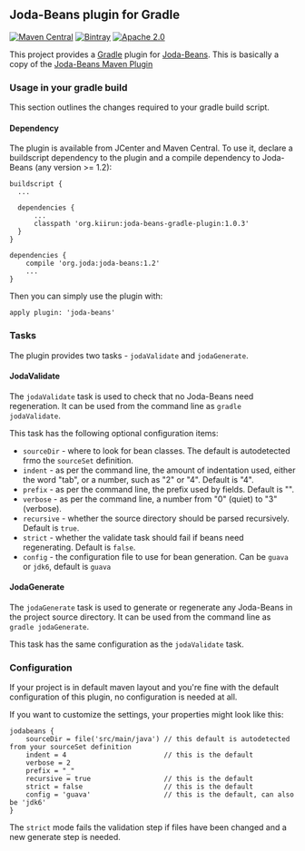 Joda-Beans plugin for Gradle
----------------------------
[![Maven Central](https://img.shields.io/maven-central/v/org.kiirun/joda-beans-gradle-plugin.svg)]()
[![Bintray](https://img.shields.io/bintray/v/andreas-schilling/maven/org.kiirun%3Ajoda-beans-gradle-plugin.svg)]()
[![Apache 2.0](https://img.shields.io/github/license/andreas-schilling/joda-beans-gradle-plugin.svg)](http://www.apache.org/licenses/LICENSE-2.0)

This project provides a [Gradle](https://www.gradle.org/) plugin
for [Joda-Beans](https://github.com/JodaOrg/joda-beans).
This is basically a copy of the [Joda-Beans Maven Plugin](https://github.com/JodaOrg/joda-beans-maven-plugin)

### Usage in your gradle build

This section outlines the changes required to your gradle build script.

#### Dependency

The plugin is available from JCenter and Maven Central.
To use it, declare a buildscript dependency to the plugin and a compile dependency to Joda-Beans (any version >= 1.2):

```
buildscript {
  ...
  
  dependencies {
      ...
      classpath 'org.kiirun:joda-beans-gradle-plugin:1.0.3'
  }
}

dependencies {
    compile 'org.joda:joda-beans:1.2'
    ...
}
```

Then you can simply use the plugin with:

```
apply plugin: 'joda-beans'
```

### Tasks

The plugin provides two tasks - `jodaValidate` and `jodaGenerate`.

#### JodaValidate

The `jodaValidate` task is used to check that no Joda-Beans need regeneration.
It can be used from the command line as `gradle jodaValidate`.

This task has the following optional configuration items:
- `sourceDir` - where to look for bean classes. The default is autodetected frmo the `sourceSet` definition.
- `indent` - as per the command line, the amount of indentation used,
either the word "tab", or a number, such as "2" or "4". Default is "4".
- `prefix` - as per the command line, the prefix used by fields. Default is "".
- `verbose` - as per the command line, a number from "0" (quiet) to "3" (verbose).
- `recursive` - whether the source directory should be parsed recursively. Default is `true`.
- `strict` - whether the validate task should fail if beans need regenerating. Default is `false`.
- `config` - the configuration file to use for bean generation. Can be `guava` or `jdk6`, default is `guava`

#### JodaGenerate

The `jodaGenerate` task is used to generate or regenerate any Joda-Beans in the project source directory.
It can be used from the command line as `gradle jodaGenerate`.

This task has the same configuration as the `jodaValidate` task.

### Configuration

If your project is in default maven layout and you're fine with the default configuration of
this plugin, no configuration is needed at all.

If you want to customize the settings, your properties might look like this:

```
jodabeans {
    sourceDir = file('src/main/java') // this default is autodetected from your sourceSet definition
    indent = 4                        // this is the default
    verbose = 2
    prefix = "_"
    recursive = true                  // this is the default
    strict = false                    // this is the default
    config = 'guava'                  // this is the default, can also be 'jdk6'
}
```

The `strict` mode fails the validation step if files have been changed and a new generate step is needed.
